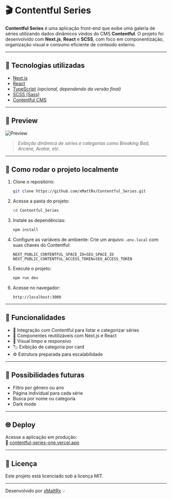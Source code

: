 # 🎬 Contentful Series

**Contentful Series** é uma aplicação front-end que exibe uma galeria de séries utilizando dados dinâmicos vindos do CMS **Contentful**. O projeto foi desenvolvido com **Next.js**, **React** e **SCSS**, com foco em componentização, organização visual e consumo eficiente de conteúdo externo.

---

## 🧪 Tecnologias utilizadas

- [Next.js](https://nextjs.org/)
- [React](https://reactjs.org/)
- [TypeScript](https://www.typescriptlang.org/) *(opcional, dependendo da versão final)*
- [SCSS (Sass)](https://sass-lang.com/)
- [Contentful CMS](https://www.contentful.com/)

---

## 📸 Preview

![Preview](./public/preview.png)  
> *Exibição dinâmica de séries e categorias como Breaking Bad, Arcane, Avatar, etc.*

---

## 🚀 Como rodar o projeto localmente

1. Clone o repositório:
   ```bash
   git clone https://github.com/xMattRx/Contentful_Series.git
   ```

2. Acesse a pasta do projeto:
   ```bash
   cd Contentful_Series
   ```

3. Instale as dependências:
   ```bash
   npm install
   ```

4. Configure as variáveis de ambiente:
   Crie um arquivo `.env.local` com suas chaves do Contentful:
   ```
   NEXT_PUBLIC_CONTENTFUL_SPACE_ID=SEU_SPACE_ID
   NEXT_PUBLIC_CONTENTFUL_ACCESS_TOKEN=SEU_ACCESS_TOKEN
   ```

5. Execute o projeto:
   ```bash
   npm run dev
   ```

6. Acesse no navegador:
   ```
   http://localhost:3000
   ```

---

## 🎯 Funcionalidades

- 🔄 Integração com Contentful para listar e categorizar séries
- 🧩 Componentes reutilizáveis com Next.js e React
- 🎨 Visual limpo e responsivo
- 🏷️ Exibição de categoria por card
- ⚙️ Estrutura preparada para escalabilidade

---

## 🧠 Possibilidades futuras

- Filtro por gênero ou ano
- Página individual para cada série
- Busca por nome ou categoria
- Dark mode

---

## 🌐 Deploy

Acesse a aplicação em produção:  
🔗 [contentful-series-one.vercel.app](https://contentful-series-one.vercel.app)

---

## 📄 Licença

Este projeto está licenciado sob a licença MIT.

---

Desenvolvido por [xMattRx](https://github.com/xMattRx) 💡
